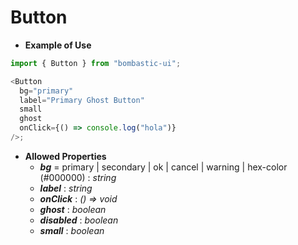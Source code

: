 # Button

- **Example of Use**

```javascript
import { Button } from "bombastic-ui";

<Button
  bg="primary"
  label="Primary Ghost Button"
  small
  ghost
  onClick={() => console.log("hola")}
/>;
```

- **Allowed Properties**
  - **_bg_** = primary | secondary | ok | cancel | warning | hex-color (#000000) : _string_
  - **_label_** : _string_
  - **_onClick_** : _() => void_
  - **_ghost_** : _boolean_
  - **_disabled_** : _boolean_
  - **_small_** : _boolean_
